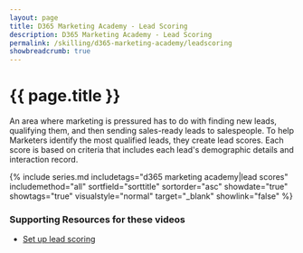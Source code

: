 ```yaml
---
layout: page
title: D365 Marketing Academy - Lead Scoring
description: D365 Marketing Academy - Lead Scoring
permalink: /skilling/d365-marketing-academy/leadscoring
showbreadcrumb: true
---
```


# {{ page.title }}
An area where marketing is pressured has to do with finding new leads, qualifying them, and then sending sales-ready leads to salespeople. To help Marketers identify the most qualified leads, they create lead scores. Each score is based on criteria that includes each lead's demographic details and interaction record.

 {% include series.md 
    includetags="d365 marketing academy|lead scores" includemethod="all" 
    sortfield="sorttitle" sortorder="asc" showdate="true" showtags="true" 
    visualstyle="normal" target="_blank" showlink="false"
%}

### Supporting Resources for these videos

* <a href="https://learn.microsoft.com/en-us/dynamics365/marketing/set-up-lead-scoring" target="_blank">Set up lead scoring
